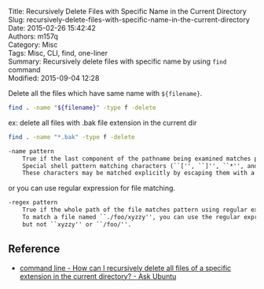 Title: Recursively Delete Files with Specific Name in the Current Directory  
Slug: recursively-delete-files-with-specific-name-in-the-current-directory  
Date: 2015-02-26 15:42:42  
Authors: m157q  
Category: Misc  
Tags: Misc, CLI, find, one-liner  
Summary: Recursively delete files with specific name by using `find` command  
Modified: 2015-09-04 12:28  
  
Delete all the files which have same name with `${filename}`.  
  
```sh  
find . -name "${filename}" -type f -delete  
```  
  
ex: delete all files with .bak file extension in the current dir  
  
```sh  
find . -name "*.bak" -type f -delete  
```  
  
```txt  
-name pattern  
    True if the last component of the pathname being examined matches pattern.  
    Special shell pattern matching characters (``['', ``]'', ``*'', and ``?'') may be used as part of pattern.  
    These characters may be matched explicitly by escaping them with a backslash (``\'').  
```  
  
or you can use regular expression for file matching.  
  
```txt  
-regex pattern  
    True if the whole path of the file matches pattern using regular expression.  
    To match a file named ``./foo/xyzzy'', you can use the regular expression ``.*/[xyz]*'' or ``.*/foo/.*'',  
    but not ``xyzzy'' or ``/foo/''.  
```  
  
  
## Reference  
  
+ [command line - How can I recursively delete all files of a specific extension in the current directory? - Ask Ubuntu](http://askubuntu.com/questions/377438/how-can-i-recursively-delete-all-files-of-a-specific-extension-in-the-current-di)  
  
